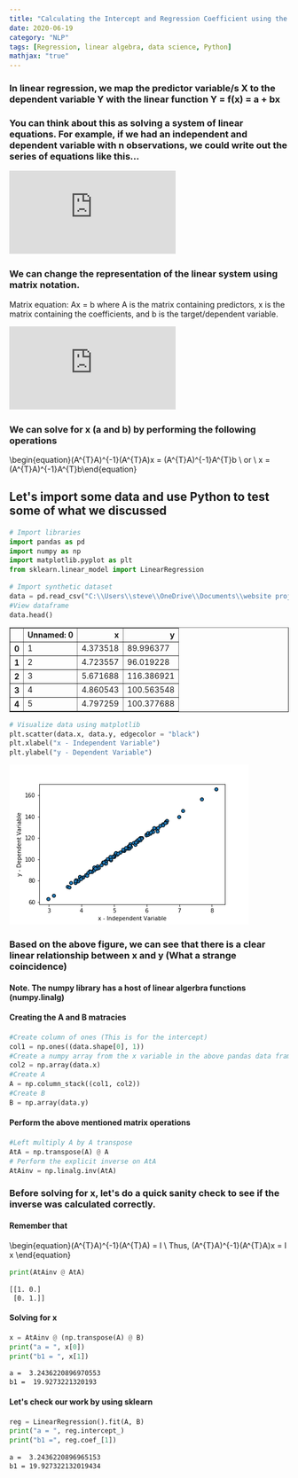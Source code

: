 ```yaml
---
title: "Calculating the Intercept and Regression Coefficient using the Matrix Inverse in Python"
date: 2020-06-19
category: "NLP"
tags: [Regression, linear algebra, data science, Python]
mathjax: "true"
---
```


### In linear regression, we map the predictor variable/s X to the dependent variable Y with the linear function Y = f(x) = a + bx

### You can think about this as solving a system of linear equations. For example, if we had an independent and dependent variable with n observations, we could write out the series of equations like this...

![first equation](https://latex.codecogs.com/gif.latex?%5CLARGE%20%5Cbegin%7Balign*%7D%20y_%7B1%7D%20%3D%20a%20&plus;%20b_%7B1%7Dx_%7B1%7D%20%5C%5C%20y_%7B2%7D%20%3D%20a%20&plus;%20b_%7B1%7Dx_%7B2%7D%20%5C%5C%20..............%20%5C%5C%20y_%7Bn-1%7D%20%3D%20a%20&plus;%20b_%7B1%7Dx_%7Bn-1%7D%5C%5C%20y_%7Bn%7D%20%3D%20a%20&plus;%20b_%7B1%7Dx_%7Bn%7D%20%5Cend%7Balign*%7D)

### We can change the representation of the linear system using matrix notation. 
Matrix equation: Ax = b where A is the matrix containing predictors, x is the matrix containing the coefficients, and b is the target/dependent variable.

![second equation](https://latex.codecogs.com/gif.latex?%5CLARGE%20%5Cbegin%7Bequation%7D%20%5Cbegin%7Bbmatrix%7D%201%20%26%20x_%7B1%7D%20%5C%5C%201%20%26%20x_%7B2%7D%20%5C%5C%20...%20%26%20...%20%5C%5C%201%20%26%20x_%7Bn-1%7D%5C%5C%201%20%26%20x_%7Bn%7D%20%5Cend%7Bbmatrix%7D%20%5Cbegin%7Bbmatrix%7D%20a%5C%5C%20b_%7B1%7D%20%5Cend%7Bbmatrix%7D%20%3D%20%5Cbegin%7Bbmatrix%7D%20y_%7B1%7D%20%5C%5C%20y_%7B2%7D%20%5C%5C%20...%20%5C%5C%20y_%7Bn-1%7D%20%5C%5C%20y_%7Bn%7D%20%5Cend%7Bbmatrix%7D%20%5Cend%7Bequation%7D)

### We can solve for x (a and b) by performing the following operations
\begin{equation}(A^{T}A)^{-1}(A^{T}A)x = (A^{T}A)^{-1}A^{T}b \ or \ x = (A^{T}A)^{-1}A^{T}b\end{equation}


## Let's import some data and use Python to test some of what we discussed 


```python
# Import libraries
import pandas as pd 
import numpy as np
import matplotlib.pyplot as plt
from sklearn.linear_model import LinearRegression
```


```python
# Import synthetic dataset 
data = pd.read_csv("C:\\Users\\steve\\OneDrive\\Documents\\website projects\\statistics\\synthetic data\\simple_regression.csv")
#View dataframe
data.head()
```




<div>
<style scoped>
    .dataframe tbody tr th:only-of-type {
        vertical-align: middle;
    }

    .dataframe tbody tr th {
        vertical-align: top;
    }

    .dataframe thead th {
        text-align: right;
    }
</style>
<table border="1" class="dataframe">
  <thead>
    <tr style="text-align: right;">
      <th></th>
      <th>Unnamed: 0</th>
      <th>x</th>
      <th>y</th>
    </tr>
  </thead>
  <tbody>
    <tr>
      <th>0</th>
      <td>1</td>
      <td>4.373518</td>
      <td>89.996377</td>
    </tr>
    <tr>
      <th>1</th>
      <td>2</td>
      <td>4.723557</td>
      <td>96.019228</td>
    </tr>
    <tr>
      <th>2</th>
      <td>3</td>
      <td>5.671688</td>
      <td>116.386921</td>
    </tr>
    <tr>
      <th>3</th>
      <td>4</td>
      <td>4.860543</td>
      <td>100.563548</td>
    </tr>
    <tr>
      <th>4</th>
      <td>5</td>
      <td>4.797259</td>
      <td>100.377688</td>
    </tr>
  </tbody>
</table>
</div>




```python
# Visualize data using matplotlib
plt.scatter(data.x, data.y, edgecolor = "black")
plt.xlabel("x - Independent Variable")
plt.ylabel("y - Dependent Variable")
```

![output](/images/regression/xvy_2.png)


### Based on the above figure, we can see that there is a clear linear relationship between x and y (What a strange coincidence)

#### Note. The numpy library has a host of linear algerbra functions (numpy.linalg)

#### Creating the A and B matracies


```python
#Create column of ones (This is for the intercept)
col1 = np.ones((data.shape[0], 1)) 
#Create a numpy array from the x variable in the above pandas data frame
col2 = np.array(data.x)
#Create A
A = np.column_stack((col1, col2))
#Create B
B = np.array(data.y)
```

#### Perform the above mentioned matrix operations


```python
#Left multiply A by A transpose
AtA = np.transpose(A) @ A
# Perform the explicit inverse on AtA
AtAinv = np.linalg.inv(AtA)
```

### Before solving for x, let's do a quick sanity check to see if the inverse was calculated correctly.
#### Remember that 
\begin{equation}(A^{T}A)^{-1}(A^{T}A) = I \ Thus,
(A^{T}A)^{-1}(A^{T}A)x = I x \end{equation}


```python
print(AtAinv @ AtA)
```

    [[1. 0.]
     [0. 1.]]
    

#### Solving for x


```python
x = AtAinv @ (np.transpose(A) @ B)
print("a = ", x[0])
print("b1 = ", x[1])
```

    a =  3.2436220896970553
    b1 =  19.9273221320193
    

#### Let's check our work by using sklearn


```python
reg = LinearRegression().fit(A, B)
print("a = ", reg.intercept_)
print("b1 =", reg.coef_[1])
```

    a =  3.2436220896965153
    b1 = 19.927322132019434
    
